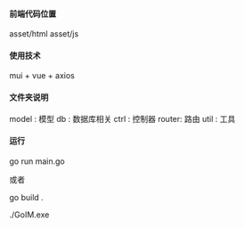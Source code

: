 #### 前端代码位置
asset/html
asset/js

#### 使用技术
mui + vue + axios


#### 文件夹说明
model : 模型
db    : 数据库相关
ctrl  : 控制器
router: 路由
util  : 工具

#### 运行

go run main.go

或者

go build .

./GoIM.exe